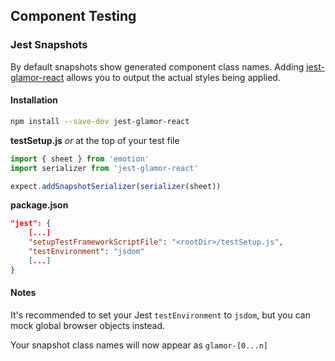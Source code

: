 ## Component Testing

### Jest Snapshots

By default snapshots show generated component class names. Adding [jest-glamor-react](https://github.com/kentcdodds/jest-glamor-react) allows you to output the actual styles being applied. 

#### Installation

```bash
npm install --save-dev jest-glamor-react
```

**testSetup.js** _or_ at the top of your test file

```javascript
import { sheet } from 'emotion'
import serializer from 'jest-glamor-react'

expect.addSnapshotSerializer(serializer(sheet))
```

**package.json**

```json
"jest": {
	[...]
	"setupTestFrameworkScriptFile": "<rootDir>/testSetup.js",
	"testEnvironment": "jsdom"
	[...]
}
```

#### Notes
It's recommended to set your Jest `testEnvironment` to `jsdom`, but you can mock global browser objects instead.

Your snapshot class names will now appear as `glamor-[0...n]`

